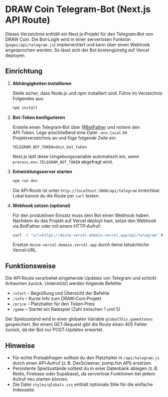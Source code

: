 # DRAW Coin Telegram‑Bot (Next.js API Route)

Dieses Verzeichnis enthält ein Next.js‑Projekt für den Telegram‑Bot von DRAW Coin. Die Bot‑Logik wird in einer serverlosen Funktion (`pages/api/telegram.js`) implementiert und kann über einen Webhook angesprochen werden. So lässt sich der Bot kostengünstig auf Vercel deployen.

## Einrichtung

1. **Abhängigkeiten installieren**

   Stelle sicher, dass Node.js und npm installiert sind. Führe im Verzeichnis Folgendes aus:

   ```bash
   npm install
   ```

2. **Bot‑Token konfigurieren**

   Erstelle einen Telegram‑Bot über [@BotFather](https://t.me/BotFather) und notiere den API‑Token. Lege anschließend eine Datei `.env.local` im Projektverzeichnis an und füge folgende Zeile ein:

   ```env
   TELEGRAM_BOT_TOKEN=dein_bot_token
   ```

   Next.js lädt diese Umgebungsvariable automatisch ein, wenn `process.env.TELEGRAM_BOT_TOKEN` abgefragt wird.

3. **Entwicklungsserver starten**

   ```bash
   npm run dev
   ```

   Die API‑Route ist unter `http://localhost:3000/api/telegram` erreichbar. Lokal kannst du die Route per `curl` testen.

4. **Webhook setzen (optional)**

   Für den produktiven Einsatz muss dein Bot einen Webhook haben. Nachdem du das Projekt auf Vercel deployt hast, setze den Webhook via BotFather oder mit einem HTTP‑Aufruf:

   ```bash
   curl -F "url=https://deine-vercel-domain.vercel.app/api/telegram" https://api.telegram.org/bot<dein_bot_token>/setWebhook
   ```

   Ersetze `deine-vercel-domain.vercel.app` durch deine tatsächliche Vercel‑URL.

## Funktionsweise

Die API‑Route verarbeitet eingehende Updates von Telegram und schickt Antworten zurück. Unterstützt werden folgende Befehle:

- `/start` – Begrüßung und Übersicht der Befehle
- `/info` – Kurze Info zum DRAW‑Coin‑Projekt
- `/price` – Platzhalter für den Token‑Preis
- `/game` – Startet ein Ratespiel (Zahl zwischen 1 und 5)

Der Spielzustand wird in einer globalen Variable `globalThis.gameStates` gespeichert. Bei einem GET‑Request gibt die Route einen 405 Fehler zurück, da der Bot nur POST‑Updates erwartet.

## Hinweise

* Für echte Preisabfragen solltest du den Platzhalter in `/api/telegram.js` durch einen API‑Aufruf (z. B. DexScreener, pump.fun API) ersetzen.
* Persistente Spielzustände solltest du in einer Datenbank ablegen (z. B. Redis, Firebase oder Supabase), da serverlose Funktionen bei jedem Aufruf neu starten können.
* Die Datei `styles/globals.css` enthält optionale Stile für die einfache Indexseite.